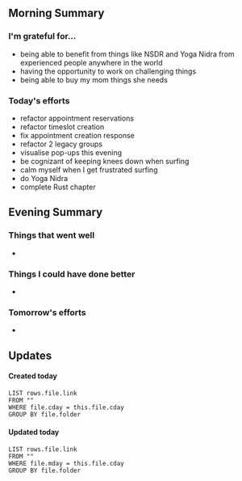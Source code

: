 ## Morning Summary

### I'm grateful for...
- being able to benefit from things like NSDR and Yoga Nidra from experienced people anywhere in the world
- having the opportunity to work on challenging things
- being able to buy my mom things she needs

### Today's efforts
- refactor appointment reservations
- refactor timeslot creation
- fix appointment creation response
- refactor 2 legacy groups
- visualise pop-ups this evening
- be cognizant of keeping knees down when surfing
- calm myself when I get frustrated surfing
- do Yoga Nidra
- complete Rust chapter

## Evening Summary

### Things that went well
- 

### Things I could have done better
- 

### Tomorrow's efforts
- 

## Updates 
#### Created today
```dataview
LIST rows.file.link
FROM ""
WHERE file.cday = this.file.cday
GROUP BY file.folder
```

#### Updated today
```dataview
LIST rows.file.link
FROM ""
WHERE file.mday = this.file.cday
GROUP BY file.folder
```
